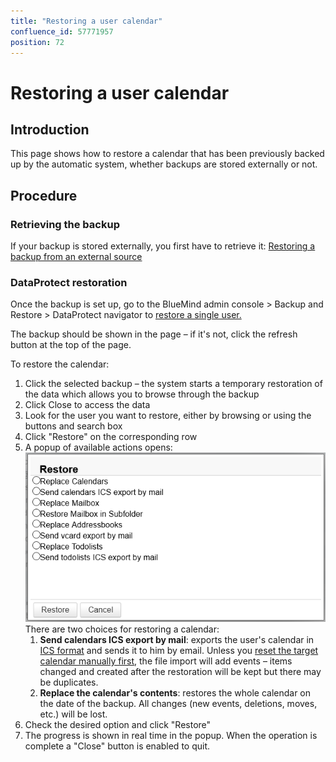 ```yaml
---
title: "Restoring a user calendar"
confluence_id: 57771957
position: 72
---
```

# Restoring a user calendar


## Introduction 

This page shows how to restore a calendar that has been previously backed up by the automatic system, whether backups are stored externally or not.

## Procedure

### Retrieving the backup

If your backup is stored externally, you first have to retrieve it: [Restoring a backup from an external source](/Guide_de_l_administrateur/Sauvegarde_et_restauration/Restauration_unitaire_Navigation_DataProtect/Restauration_d_une_sauvegarde_depuis_un_emplacement_externe/)

### DataProtect restoration

Once the backup is set up, go to the BlueMind admin console > Backup and Restore > DataProtect navigator to [restore a single user.](/Guide_de_l_administrateur/Sauvegarde_et_restauration/Restauration_unitaire_Navigation_DataProtect/)

The backup should be shown in the page – if it's not, click the refresh button at the top of the page.

To restore the calendar:

1. Click the selected backup – the system starts a temporary restoration of the data which allows you to browse through the backup
2. Click Close to access the data
3. Look for the user you want to restore, either by browsing or using the buttons and search box
4. Click "Restore" on the corresponding row
5. A popup of available actions opens:![](../attachments/57771957/66096540.png)There are two choices for restoring a calendar:
    1. ****Send calendars ICS export by mail****: exports the user's calendar in [ICS format](http://fr.wikipedia.org/wiki/.ics) and sends it to him by email. Unless you [reset the target calendar manually first](/Guide_de_l_utilisateur/L_agenda/Préférences_de_l_agenda/), the file import will add events – items changed and created after the restoration will be kept but there may be duplicates.
    2. ****Replace the calendar's contents****: restores the whole calendar on the date of the backup. All changes (new events, deletions, moves, etc.) will be lost.
6. Check the desired option and click "Restore"
7. The progress is shown in real time in the popup. When the operation is complete a "Close" button is enabled to quit.


